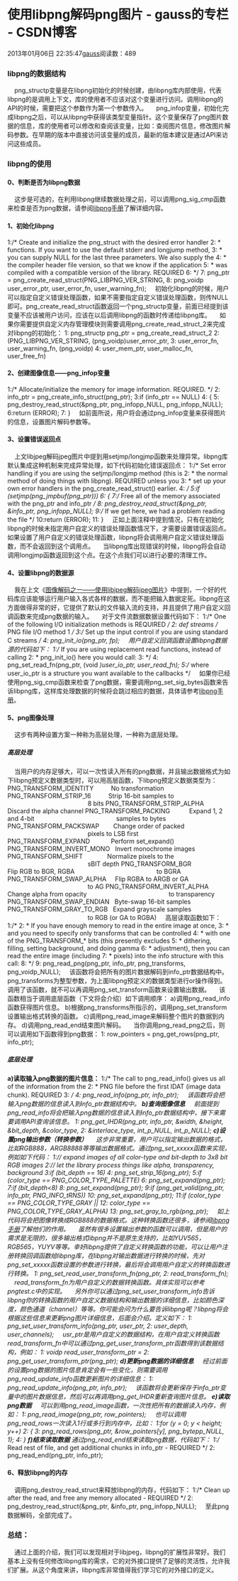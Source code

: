 # 使用libpng解码png图片 - gauss的专栏 - CSDN博客
2013年01月06日 22:35:47[gauss](https://me.csdn.net/mathlmx)阅读数：489
### libpng的数据结构
    png_structp变量是在libpng初始化的时候创建，由libpng库内部使用，代表libpng的是调用上下文，库的使用者不应该对这个变量进行访问。调用libpng的API的时候，需要把这个参数作为第一个参数传入。
    png_infop变量，初始化完成libpng之后，可以从libpng中获得该类型变量指针。这个变量保存了png图片数据的信息，库的使用者可以修改和查阅该变量，比如：查阅图片信息，修改图片解码参数。在早期的版本中直接访问该变量的成员，最新的版本建议是通过API来访问这些成员。
### libpng的使用
#### 0、判断是否为libpng数据
    这步是可选的，在利用libpng继续数据处理之前，可以调用png_sig_cmp函数来检查是否为png数据，请参阅[libpng手册](http://www.libpng.org/pub/png/libpng-manual.txt)了解详细内容。
#### 1、初始化libpng
   1:/* Create and initialize the png_struct with the desired error handler   2: * functions.  If you want to use the default stderr and longjump method,   3: * you can supply NULL for the last three parameters.  We also supply the   4: * the compiler header file version, so that we know if the application   5: * was compiled with a compatible version of the library.  REQUIRED   6: */   7: png_ptr = png_create_read_struct(PNG_LIBPNG_VER_STRING,   8:    png_voidp user_error_ptr, user_error_fn, user_warning_fn);
    初始化libpng的时候，用户可以指定自定义错误处理函数，如果不需要指定自定义错误处理函数，则传NULL即可。png_create_read_struct函数返回一个png_structp变量，前面已经提到该变量不应该被用户访问，应该在以后调用libpng的函数时传递给libpng库。
    如果你需要提供自定义内存管理模块则需要调用png_create_read_struct_2来完成对libpng的初始化：
   1: png_structp png_ptr = png_create_read_struct_2   2:    (PNG_LIBPNG_VER_STRING, (png_voidp)user_error_ptr,   3:     user_error_fn, user_warning_fn, (png_voidp)   4:     user_mem_ptr, user_malloc_fn, user_free_fn)
#### 2、创建图像信息——png_infop变量
   1:/* Allocate/initialize the memory for image information.  REQUIRED. */   2: info_ptr = png_create_info_struct(png_ptr);   3:if (info_ptr == NULL)   4: {   5:    png_destroy_read_struct(&png_ptr, png_infopp_NULL, png_infopp_NULL);   6:return (ERROR);   7: }
    如前面所说，用户将会通过png_infop变量来获得图片的信息，设置图片解码参数等。
#### 3、设置错误返回点
    上文libjpeg解码jpeg图片中提到用setjmp/longjmp函数来处理异常。libpng库默认集成这种机制来完成异常处理，如下代码初始化错误返回点：
   1:/* Set error handling if you are using the setjmp/longjmp method (this is   2: * the normal method of doing things with libpng).  REQUIRED unless you   3: * set up your own error handlers in the png_create_read_struct() earlier.   4: */   5:if (setjmp(png_jmpbuf(png_ptr)))   6: {   7:/* Free all of the memory associated with the png_ptr and info_ptr */   8:    png_destroy_read_struct(&png_ptr, &info_ptr, png_infopp_NULL);   9:/* If we get here, we had a problem reading the file */  10:return (ERROR);  11: }
    正如上面注释中提到情况，只有在初始化libpng的时候未指定用户自定义的错误处理函数情况下，才需要设置错误返回点。如果设置了用户自定义的错误处理函数，libpng将会调用用户自定义错误处理函数，而不会返回到这个调用点。
    当libpng库出现错误的时候，libpng将会自动调用longjmp函数返回到这个点。在这个点我们可以进行必要的清理工作。
#### 4、设置libpng的数据源
    我在上文《[图像解码之一——使用libjpeg解码jpeg图片](http://my.unix-center.net/~Simon_fu/?p=1026)》中提到，一个好的代码库应该能够运行用户输入各式各样的数据，而不能把输入数据定死。libpng在这方面做得非常的好，它提供了默认的文件输入流的支持，并且提供了用户自定义回调函数来完成png数据的输入。
    对于文件流数据数据设置代码如下：
   1:/* One of the following I/O initialization methods is REQUIRED */   2: def streams /* PNG file I/O method 1 */   3:/* Set up the input control if you are using standard C streams */   4: png_init_io(png_ptr, fp);
    用户自定义回调函数设置libpng数据源的代码如下：
   1:/* If you are using replacement read functions, instead of calling   2: * png_init_io() here you would call:   3: */   4: png_set_read_fn(png_ptr, (void *)user_io_ptr, user_read_fn);   5:/* where user_io_ptr is a structure you want available to the callbacks */
    如果你已经使用png_sig_cmp函数来检查了png数据，需要调用png_set_sig_bytes函数来告诉libpng库，这样库处理数据的时候将会跳过相应的数据，具体请参考[libpng手册](http://www.libpng.org/pub/png/libpng-manual.txt)。
#### 5、png图像处理
    这步有两种设置方案一种称为高层处理，一种称为底层处理。
##### 高层处理
    当用户的内存足够大，可以一次性读入所有的png数据，并且输出数据格式为如下libpng预定义数据类型时，可以用高层函数，下libpng预定义数据类型为：
PNG_TRANSFORM_IDENTITY          No transformation
PNG_TRANSFORM_STRIP_16          Strip 16-bit samples to 
                                              8 bits
PNG_TRANSFORM_STRIP_ALPHA     Discard the alpha channel
PNG_TRANSFORM_PACKING           Expand 1, 2 and 4-bit
                                              samples to bytes
PNG_TRANSFORM_PACKSWAP        Change order of packed
                                              pixels to LSB first
PNG_TRANSFORM_EXPAND            Perform set_expand()
PNG_TRANSFORM_INVERT_MONO   Invert monochrome images
PNG_TRANSFORM_SHIFT              Normalize pixels to the
                                              sBIT depth
PNG_TRANSFORM_BGR                 Flip RGB to BGR, RGBA
                                              to BGRA
PNG_TRANSFORM_SWAP_ALPHA     Flip RGBA to ARGB or GA
                                              to AG
PNG_TRANSFORM_INVERT_ALPHA  Change alpha from opacity
                                              to transparency
PNG_TRANSFORM_SWAP_ENDIAN   Byte-swap 16-bit samples
PNG_TRANSFORM_GRAY_TO_RGB   Expand grayscale samples
                                              to RGB (or GA to RGBA)
    高层读取函数如下：
   1:/*   2: * If you have enough memory to read in the entire image at once,   3: * and you need to specify only transforms that can be controlled   4: * with one of the PNG_TRANSFORM_* bits (this presently excludes   5: * dithering, filling, setting background, and doing gamma   6: * adjustment), then you can read the entire image (including   7: * pixels) into the info structure with this call:   8: */   9: png_read_png(png_ptr, info_ptr, png_transforms, png_voidp_NULL);
    该函数将会把所有的图片数据解码到info_ptr数据结构中。png_transforms为整型参数，为上面libpng预定义的数据类型进行or操作得到。调用了该函数，就不可以再调用png_set_transform函数来设置输出数据。
    该函数相当于调用底层函数（下文将会介绍）如下调用顺序：
a)调用png_read_info函数获得图片信息。
b)根据png_transforms所指示的，调用png_set_transform设置输出格式转换的函数。
c)调用png_read_image来解码整个图片的数据到内存。
d)调用png_read_end结束图片解码。
    当你调用png_read_png之后，则可以调用如下函数得到png数据：
   1: row_pointers = png_get_rows(png_ptr, info_ptr);
##### 底层处理
**a)读取输入png数据的图片信息：**
   1:/* The call to png_read_info() gives us all of the information from the   2: * PNG file before the first IDAT (image data chunk).  REQUIRED   3: */   4: png_read_info(png_ptr, info_ptr);
    该函数将会把输入png数据的信息读入到info_ptr数据结构中。
**b)查询图像信息**
    前面提到png_read_info将会把输入png数据的信息读入到info_ptr数据结构中，接下来需要调用API查询该信息。
   1: png_get_IHDR(png_ptr, info_ptr, &width, &height, &bit_depth, &color_type,   2:     &interlace_type, int_p_NULL, int_p_NULL);
**c)设置png输出参数（转换参数）**
    这步非常重要，用户可以指定输出数据的格式，比如RGB888，ARGB8888等等输出数据格式。通过png_set_xxxxx函数来实现，例如如下代码：
   1:// expand images of all color-type and bit-depth to 3x8 bit RGB images   2:// let the library process things like alpha, transparency, background   3:if (bit_depth == 16)   4:     png_set_strip_16(png_ptr);   5:if (color_type == PNG_COLOR_TYPE_PALETTE)   6:     png_set_expand(png_ptr);   7:if (bit_depth<8)   8:     png_set_expand(png_ptr);   9:if (png_get_valid(png_ptr, info_ptr, PNG_INFO_tRNS))  10:     png_set_expand(png_ptr);  11:if (color_type == PNG_COLOR_TYPE_GRAY ||  12:     color_type == PNG_COLOR_TYPE_GRAY_ALPHA)  13:     png_set_gray_to_rgb(png_ptr);
    如上代码将会把图像转换成RGB888的数据格式。这种转换函数还很多，请参阅[libpng手册](http://www.libpng.org/pub/png/libpng-manual.txt)了解他们的作用。
    虽然有很多设置输出参数的函数可以调用，但是用户的需求是无限的，很多输出格式libpng并不是原生支持的，比如YUV565，RGB565，YUYV等等。幸好libpng提供了自定义转换函数的功能，可以让用户注册转换回调函数给libpng库，在libpng对输出数据进行转换的时候，先对png_set_xxxxx函数设置的参数进行转换，最后将会调用用户自定义的转换函数进行转换。
   1: png_set_read_user_transform_fn(png_ptr,   2:     read_transform_fn);
    read_transform_fn为用户自定义的数据转换函数。具体实现可以参考pngtest.c中的实现。
    另外你可以通过png_set_user_transform_info告诉libpng你的转换函数的用户自定义数据结构和输出数据的详细信息，比如颜色深度，颜色通道（channel）等等。你可能会问为什么要告诉libpng呢？libpng将会根据这些信息来更新png图片详细信息，后面会介绍。定义如下：
   1: png_set_user_transform_info(png_ptr, user_ptr,   2:     user_depth, user_channels);
    usr_ptr是用户自定义的数据结构，在用户自定义转换函数read_transform_fn中可以通过png_get_user_transform_ptr函数得到该数据结构，例如：
   1: voidp read_user_transform_ptr =   2:     png_get_user_transform_ptr(png_ptr);
**d)更新png数据的详细信息**
    经过前面的设置png数据的图片信息肯定会有一些变化，则需要调用png_read_update_info函数更新图片的详细信息：
   1: png_read_update_info(png_ptr, info_ptr);
    该函数将会更新保存于info_ptr变量中的图片数据信息，然后可以再调用png_get_IHDR重新查询图片信息。
**e)读取png数据**
    可以到用png_read_image函数，一次性把所有的数据读入内存，例如：
   1: png_read_image(png_ptr, row_pointers);
    也可以调用png_read_rows一次读入1行或多行到内存中，比如：
   1:for (y = 0; y < height; y++)   2: {   3:    png_read_rows(png_ptr, &row_pointers[y], png_bytepp_NULL, 1);   4: }
**f)结束读取数据**
通过png_read_end结束读取png数据，代码如下：
   1:/* Read rest of file, and get additional chunks in info_ptr - REQUIRED */   2: png_read_end(png_ptr, info_ptr);
#### 6、释放libpng的内存
    调用png_destroy_read_struct来释放libpng的内存，代码如下：
   1:/* Clean up after the read, and free any memory allocated - REQUIRED */   2: png_destroy_read_struct(&png_ptr, &info_ptr, png_infopp_NULL);
    至此png数据解码，全部完成了。
### 总结：
    通过上面的介绍，我们可以发现相对于libjpeg，libpng的扩展性非常好。我们基本上没有任何修改libpng库的需求，它的对外接口提供了足够的灵活性，允许我们扩展。从这个角度来讲，libpng库非常值得我们学习它的对外接口的定义。
